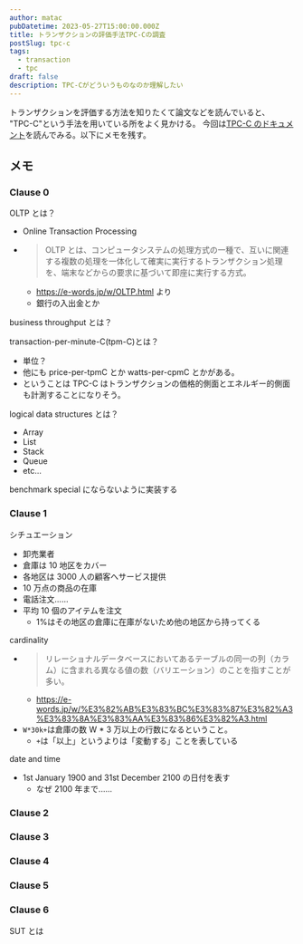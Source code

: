 ```yaml
---
author: matac
pubDatetime: 2023-05-27T15:00:00.000Z
title: トランザクションの評価手法TPC-Cの調査
postSlug: tpc-c
tags:
  - transaction
  - tpc
draft: false
description: TPC-Cがどういうものなのか理解したい
---
```


トランザクションを評価する方法を知りたくて論文などを読んでいると、
"TPC-C"という手法を用いている所をよく見かける。
今回は[TPC-C のドキュメント](https://www.tpc.org/TPC_Documents_Current_Versions/pdf/tpc-c_v5.11.0.pdf)を読んでみる。以下にメモを残す。

## メモ

### Clause 0

OLTP とは？

- Online Transaction Processing
- > OLTP とは、コンピュータシステムの処理方式の一種で、互いに関連する複数の処理を一体化して確実に実行するトランザクション処理を、端末などからの要求に基づいて即座に実行する方式。
  - https://e-words.jp/w/OLTP.html より
  - 銀行の入出金とか

business throughput とは？

transaction-per-minute-C(tpm-C)とは？

- 単位？
- 他にも price-per-tpmC とか watts-per-cpmC とかがある。
- ということは TPC-C はトランザクションの価格的側面とエネルギー的側面も計測することになりそう。

logical data structures とは？

- Array
- List
- Stack
- Queue
- etc...

benchmark special にならないように実装する

### Clause 1

シチュエーション

- 卸売業者
- 倉庫は 10 地区をカバー
- 各地区は 3000 人の顧客へサービス提供
- 10 万点の商品の在庫
- 電話注文......
- 平均 10 個のアイテムを注文
  - 1%はその地区の倉庫に在庫がないため他の地区から持ってくる

cardinality

- > リレーショナルデータベースにおいてあるテーブルの同一の列（カラム）に含まれる異なる値の数（バリエーション）のことを指すことが多い。
  - https://e-words.jp/w/%E3%82%AB%E3%83%BC%E3%83%87%E3%82%A3%E3%83%8A%E3%83%AA%E3%83%86%E3%82%A3.html
- `W*30k+`は倉庫の数 W \* 3 万以上の行数になるということ。
  - `+`は「以上」というよりは「変動する」ことを表している

date and time

- 1st January 1900 and 31st December 2100 の日付を表す
  - なぜ 2100 年まで......

### Clause 2

### Clause 3

### Clause 4

### Clause 5

### Clause 6

SUT とは
